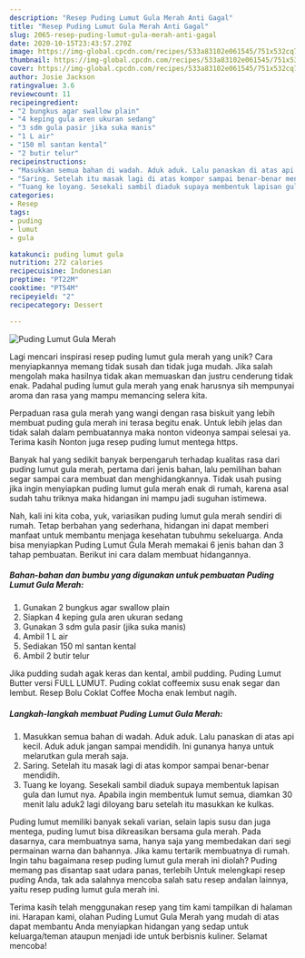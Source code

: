 ```yaml
---
description: "Resep Puding Lumut Gula Merah Anti Gagal"
title: "Resep Puding Lumut Gula Merah Anti Gagal"
slug: 2065-resep-puding-lumut-gula-merah-anti-gagal
date: 2020-10-15T23:43:57.270Z
image: https://img-global.cpcdn.com/recipes/533a83102e061545/751x532cq70/puding-lumut-gula-merah-foto-resep-utama.jpg
thumbnail: https://img-global.cpcdn.com/recipes/533a83102e061545/751x532cq70/puding-lumut-gula-merah-foto-resep-utama.jpg
cover: https://img-global.cpcdn.com/recipes/533a83102e061545/751x532cq70/puding-lumut-gula-merah-foto-resep-utama.jpg
author: Josie Jackson
ratingvalue: 3.6
reviewcount: 11
recipeingredient:
- "2 bungkus agar swallow plain"
- "4 keping gula aren ukuran sedang"
- "3 sdm gula pasir jika suka manis"
- "1 L air"
- "150 ml santan kental"
- "2 butir telur"
recipeinstructions:
- "Masukkan semua bahan di wadah. Aduk aduk. Lalu panaskan di atas api kecil. Aduk aduk jangan sampai mendidih. Ini gunanya hanya untuk melarutkan gula merah saja."
- "Saring. Setelah itu masak lagi di atas kompor sampai benar-benar mendidih."
- "Tuang ke loyang. Sesekali sambil diaduk supaya membentuk lapisan gula dan lumut nya. Apabila ingin membentuk lumut semua, diamkan 30 menit lalu aduk2 lagi diloyang baru setelah itu masukkan ke kulkas."
categories:
- Resep
tags:
- puding
- lumut
- gula

katakunci: puding lumut gula 
nutrition: 272 calories
recipecuisine: Indonesian
preptime: "PT22M"
cooktime: "PT54M"
recipeyield: "2"
recipecategory: Dessert

---
```



![Puding Lumut Gula Merah](https://img-global.cpcdn.com/recipes/533a83102e061545/751x532cq70/puding-lumut-gula-merah-foto-resep-utama.jpg)

Lagi mencari inspirasi resep puding lumut gula merah yang unik? Cara menyiapkannya memang tidak susah dan tidak juga mudah. Jika salah mengolah maka hasilnya tidak akan memuaskan dan justru cenderung tidak enak. Padahal puding lumut gula merah yang enak harusnya sih mempunyai aroma dan rasa yang mampu memancing selera kita.

Perpaduan rasa gula merah yang wangi dengan rasa biskuit yang lebih membuat puding gula merah ini terasa begitu enak. Untuk lebih jelas dan tidak salah dalam pembuatannya maka nonton videonya sampai selesai ya. Terima kasih Nonton juga resep puding lumut mentega https.

Banyak hal yang sedikit banyak berpengaruh terhadap kualitas rasa dari puding lumut gula merah, pertama dari jenis bahan, lalu pemilihan bahan segar sampai cara membuat dan menghidangkannya. Tidak usah pusing jika ingin menyiapkan puding lumut gula merah enak di rumah, karena asal sudah tahu triknya maka hidangan ini mampu jadi suguhan istimewa.


Nah, kali ini kita coba, yuk, variasikan puding lumut gula merah sendiri di rumah. Tetap berbahan yang sederhana, hidangan ini dapat memberi manfaat untuk membantu menjaga kesehatan tubuhmu sekeluarga. Anda bisa menyiapkan Puding Lumut Gula Merah memakai 6 jenis bahan dan 3 tahap pembuatan. Berikut ini cara dalam membuat hidangannya.

<!--inarticleads1-->

##### Bahan-bahan dan bumbu yang digunakan untuk pembuatan Puding Lumut Gula Merah:

1. Gunakan 2 bungkus agar swallow plain
1. Siapkan 4 keping gula aren ukuran sedang
1. Gunakan 3 sdm gula pasir (jika suka manis)
1. Ambil 1 L air
1. Sediakan 150 ml santan kental
1. Ambil 2 butir telur


Jika pudding sudah agak keras dan kental, ambil pudding. Puding Lumut Butter versi FULL LUMUT. Puding coklat coffeemix susu enak segar dan lembut. Resep Bolu Coklat Coffee Mocha enak lembut nagih. 

<!--inarticleads2-->

##### Langkah-langkah membuat Puding Lumut Gula Merah:

1. Masukkan semua bahan di wadah. Aduk aduk. Lalu panaskan di atas api kecil. Aduk aduk jangan sampai mendidih. Ini gunanya hanya untuk melarutkan gula merah saja.
1. Saring. Setelah itu masak lagi di atas kompor sampai benar-benar mendidih.
1. Tuang ke loyang. Sesekali sambil diaduk supaya membentuk lapisan gula dan lumut nya. Apabila ingin membentuk lumut semua, diamkan 30 menit lalu aduk2 lagi diloyang baru setelah itu masukkan ke kulkas.


Puding lumut memiliki banyak sekali varian, selain lapis susu dan juga mentega, puding lumut bisa dikreasikan bersama gula merah. Pada dasarnya, cara membuatnya sama, hanya saja yang membedakan dari segi permainan warna dan bahannya. Jika kamu tertarik membuatnya di rumah. Ingin tahu bagaimana resep puding lumut gula merah ini diolah? Puding memang pas disantap saat udara panas, terlebih Untuk melengkapi resep puding Anda, tak ada salahnya mencoba salah satu resep andalan lainnya, yaitu resep puding lumut gula merah ini. 

Terima kasih telah menggunakan resep yang tim kami tampilkan di halaman ini. Harapan kami, olahan Puding Lumut Gula Merah yang mudah di atas dapat membantu Anda menyiapkan hidangan yang sedap untuk keluarga/teman ataupun menjadi ide untuk berbisnis kuliner. Selamat mencoba!
